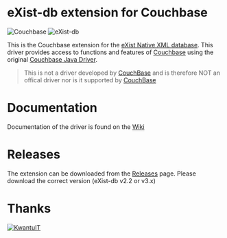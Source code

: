 # eXist-db extension for Couchbase

![Couchbase](https://upload.wikimedia.org/wikipedia/en/archive/6/67/20130321214116!Couchbase,_Inc._official_logo.png)
![eXist-db](http://exist-db.org/exist/apps/homepage/resources/img/existdb.gif)

This is the Couchbase extension for the [eXist Native XML database](http://www.exist-db.org). This driver provides access to functions and features of [Couchbase](http://www.couchbase.com) using the original [Couchbase Java Driver](https://github.com/couchbase/couchbase-java-client).

> This is not a driver developed by [CouchBase](https://www.couchbase.com) and is therefore NOT an offical driver nor is it supported by [CouchBase](https://www.couchbase.com)

# Documentation 

Documentation of the driver is found on the [Wiki](../../wiki)

# Releases

The extension can be downloaded from the [Releases](../../releases) page. Please download the correct version (eXist-db v2.2 or v3.x)


# Thanks

[![KwantuIT](http://static1.squarespace.com/static/5555daace4b0bd68287c4b64/t/5555de47e4b009369bb56958/1436367788205/?format=150w)](http://kwantu.net)
